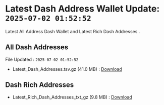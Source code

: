 # Latest Dash Address Wallet Update: `2025-07-02 01:52:52`

Latest All Address Dash Wallet and Latest Rich Dash Addresses .

## All Dash Addresses

File Updated : `2025-07-02 01:52:52`

- Latest_Dash_Addresses.tsv.gz (41.0 MB) : [Download](https://github.com/Pymmdrza/Rich-Address-Wallet/releases/tag/Dash)

## Dash Rich Addresses

- Latest_Rich_Dash_Addresses_txt_gz (9.8 MB) : [Download](https://github.com/Pymmdrza/Rich-Address-Wallet/releases/tag/Dash)
